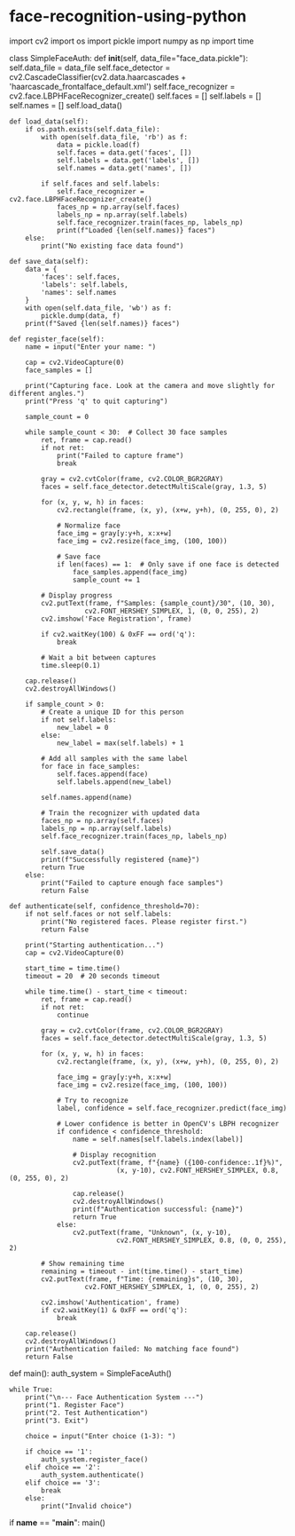 # face-recognition-using-python
import cv2
import os
import pickle
import numpy as np
import time

class SimpleFaceAuth:
    def __init__(self, data_file="face_data.pickle"):
        self.data_file = data_file
        self.face_detector = cv2.CascadeClassifier(cv2.data.haarcascades + 'haarcascade_frontalface_default.xml')
        self.face_recognizer = cv2.face.LBPHFaceRecognizer_create()
        self.faces = []
        self.labels = []
        self.names = []
        self.load_data()
        
    def load_data(self):
        if os.path.exists(self.data_file):
            with open(self.data_file, 'rb') as f:
                data = pickle.load(f)
                self.faces = data.get('faces', [])
                self.labels = data.get('labels', [])
                self.names = data.get('names', [])
                
            if self.faces and self.labels:
                self.face_recognizer = cv2.face.LBPHFaceRecognizer_create()
                faces_np = np.array(self.faces)
                labels_np = np.array(self.labels)
                self.face_recognizer.train(faces_np, labels_np)
                print(f"Loaded {len(self.names)} faces")
        else:
            print("No existing face data found")
    
    def save_data(self):
        data = {
            'faces': self.faces,
            'labels': self.labels,
            'names': self.names
        }
        with open(self.data_file, 'wb') as f:
            pickle.dump(data, f)
        print(f"Saved {len(self.names)} faces")
    
    def register_face(self):
        name = input("Enter your name: ")
        
        cap = cv2.VideoCapture(0)
        face_samples = []
        
        print("Capturing face. Look at the camera and move slightly for different angles.")
        print("Press 'q' to quit capturing")
        
        sample_count = 0
        
        while sample_count < 30:  # Collect 30 face samples
            ret, frame = cap.read()
            if not ret:
                print("Failed to capture frame")
                break
                
            gray = cv2.cvtColor(frame, cv2.COLOR_BGR2GRAY)
            faces = self.face_detector.detectMultiScale(gray, 1.3, 5)
            
            for (x, y, w, h) in faces:
                cv2.rectangle(frame, (x, y), (x+w, y+h), (0, 255, 0), 2)
                
                # Normalize face
                face_img = gray[y:y+h, x:x+w]
                face_img = cv2.resize(face_img, (100, 100))
                
                # Save face
                if len(faces) == 1:  # Only save if one face is detected
                    face_samples.append(face_img)
                    sample_count += 1
                    
            # Display progress
            cv2.putText(frame, f"Samples: {sample_count}/30", (10, 30), 
                       cv2.FONT_HERSHEY_SIMPLEX, 1, (0, 0, 255), 2)
            cv2.imshow('Face Registration', frame)
            
            if cv2.waitKey(100) & 0xFF == ord('q'):
                break
                
            # Wait a bit between captures
            time.sleep(0.1)
        
        cap.release()
        cv2.destroyAllWindows()
        
        if sample_count > 0:
            # Create a unique ID for this person
            if not self.labels:
                new_label = 0
            else:
                new_label = max(self.labels) + 1
                
            # Add all samples with the same label
            for face in face_samples:
                self.faces.append(face)
                self.labels.append(new_label)
                
            self.names.append(name)
            
            # Train the recognizer with updated data
            faces_np = np.array(self.faces)
            labels_np = np.array(self.labels)
            self.face_recognizer.train(faces_np, labels_np)
            
            self.save_data()
            print(f"Successfully registered {name}")
            return True
        else:
            print("Failed to capture enough face samples")
            return False
    
    def authenticate(self, confidence_threshold=70):
        if not self.faces or not self.labels:
            print("No registered faces. Please register first.")
            return False
            
        print("Starting authentication...")
        cap = cv2.VideoCapture(0)
        
        start_time = time.time()
        timeout = 20  # 20 seconds timeout
        
        while time.time() - start_time < timeout:
            ret, frame = cap.read()
            if not ret:
                continue
                
            gray = cv2.cvtColor(frame, cv2.COLOR_BGR2GRAY)
            faces = self.face_detector.detectMultiScale(gray, 1.3, 5)
            
            for (x, y, w, h) in faces:
                cv2.rectangle(frame, (x, y), (x+w, y+h), (0, 255, 0), 2)
                
                face_img = gray[y:y+h, x:x+w]
                face_img = cv2.resize(face_img, (100, 100))
                
                # Try to recognize
                label, confidence = self.face_recognizer.predict(face_img)
                
                # Lower confidence is better in OpenCV's LBPH recognizer
                if confidence < confidence_threshold:
                    name = self.names[self.labels.index(label)]
                    
                    # Display recognition
                    cv2.putText(frame, f"{name} ({100-confidence:.1f}%)", 
                               (x, y-10), cv2.FONT_HERSHEY_SIMPLEX, 0.8, (0, 255, 0), 2)
                    
                    cap.release()
                    cv2.destroyAllWindows()
                    print(f"Authentication successful: {name}")
                    return True
                else:
                    cv2.putText(frame, "Unknown", (x, y-10), 
                               cv2.FONT_HERSHEY_SIMPLEX, 0.8, (0, 0, 255), 2)
            
            # Show remaining time
            remaining = timeout - int(time.time() - start_time)
            cv2.putText(frame, f"Time: {remaining}s", (10, 30), 
                       cv2.FONT_HERSHEY_SIMPLEX, 1, (0, 0, 255), 2)
            
            cv2.imshow('Authentication', frame)
            if cv2.waitKey(1) & 0xFF == ord('q'):
                break
                
        cap.release()
        cv2.destroyAllWindows()
        print("Authentication failed: No matching face found")
        return False

def main():
    auth_system = SimpleFaceAuth()
    
    while True:
        print("\n--- Face Authentication System ---")
        print("1. Register Face")
        print("2. Test Authentication")
        print("3. Exit")
        
        choice = input("Enter choice (1-3): ")
        
        if choice == '1':
            auth_system.register_face()
        elif choice == '2':
            auth_system.authenticate()
        elif choice == '3':
            break
        else:
            print("Invalid choice")

if __name__ == "__main__":
    main()
    
